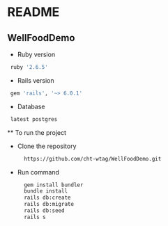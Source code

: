 # README

## WellFoodDemo

* Ruby version
```bash
 ruby '2.6.5'
```

* Rails version
```bash
 gem 'rails', '~> 6.0.1'
```

* Database
```bash
 latest postgres
```

** To run the project

- Clone the repository

  ```bash
    https://github.com/cht-wtag/WellFoodDemo.git
  ```

- Run command

  ```bash
    gem install bundler
    bundle install
    rails db:create
    rails db:migrate
    rails db:seed
    rails s
  ```
